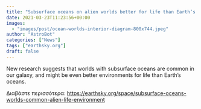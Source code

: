 ```yaml
---
title: "Subsurface oceans on alien worlds better for life than Earth’s oceans?"
date: 2021-03-23T11:23:56+00:00
images:
  - "images/post/ocean-worlds-interior-diagram-800x744.jpeg"
author: "AstroBot"
categories: ["News"]
tags: ["earthsky.org"]
draft: false
---
```


New research suggests that worlds with subsurface oceans are common in our galaxy, and might be even better environments for life than Earth’s oceans.

Διαβάστε περισσότερα: https://earthsky.org/space/subsurface-oceans-worlds-common-alien-life-environment
